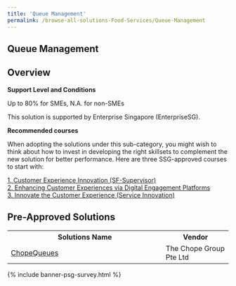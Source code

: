 ```yaml
---
title: 'Queue Management'
permalink: /browse-all-solutions-Food-Services/Queue-Management
---
```


## Queue Management
## Overview

**Support Level and Conditions**

Up to 80% for SMEs, N.A. for non-SMEs

This solution is supported by Enterprise Singapore (EnterpriseSG).

**Recommended courses**

When adopting the solutions under this sub-category, you might wish to think about how to invest in developing the right skillsets to complement the new solution for better performance. Here are three SSG-approved courses to start with:

<a href='https://sfec.enterprisejobskills.gov.sg/Course_Internet/CourseDetail/?CoursesReferenceNumber=TGS-2020001685'  target='_blank' rel='noopener'>1. Customer Experience Innovation (SF-Supervisor)</a><br>
<a href='https://sfec.enterprisejobskills.gov.sg/Course_Internet/CourseDetail/?CoursesReferenceNumber=TGS-2021009532'  target='_blank' rel='noopener'>2. Enhancing Customer Experiences via Digital Engagement Platforms</a><br>
<a href='https://sfec.enterprisejobskills.gov.sg/Course_Internet/CourseDetail/?CoursesReferenceNumber=TGS-2019504263'  target='_blank' rel='noopener'>3. Innovate the Customer Experience (Service Innovation)</a><br>

## Pre-Approved Solutions

<table>
<tr>
<th style='width: auto;'><b>Solutions Name</b></th>
<th style='width: 30%;'><b>Vendor</b></th>
</tr>
<tr>
<td><a href='/productivity-solutions-grant/solutionrepo/solution1691' target='_blank'>ChopeQueues</a><br></td>
<td>The Chope Group Pte Ltd</td>
</tr>
</table>

{% include banner-psg-survey.html %}
